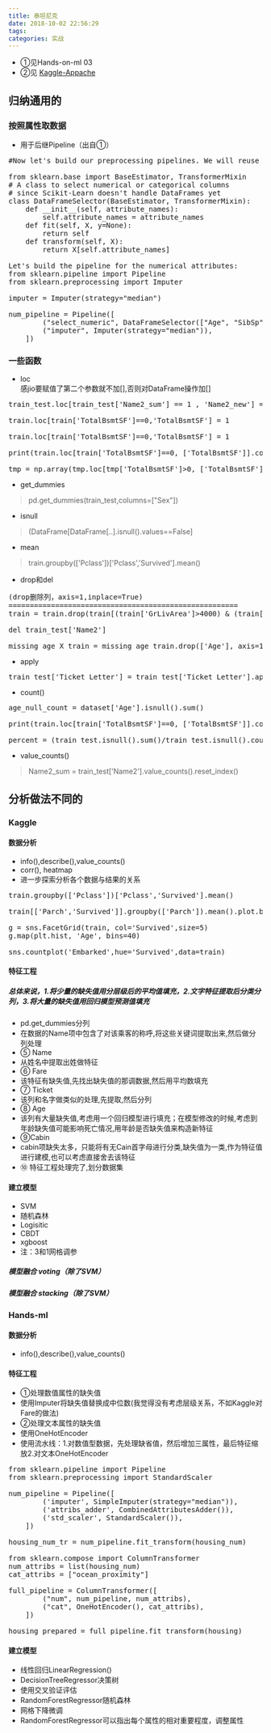 ```yaml
---
title: 泰坦尼克
date: 2018-10-02 22:56:29
tags:
categories: 实战
---
```

- ①见Hands-on-ml 03
- ②见 [Kaggle-Appache](https://github.com/apachecn/kaggle/tree/dev/competitions/getting-started/titanic)


## 归纳通用的
### 按照属性取数据
- 用于后继Pipeline（出自①）
<pre>
#Now let's build our preprocessing pipelines. We will reuse the DataframeSelector we built in the previous chapter to select specific attributes from the DataFrame:

from sklearn.base import BaseEstimator, TransformerMixin
# A class to select numerical or categorical columns 
# since Scikit-Learn doesn't handle DataFrames yet
class DataFrameSelector(BaseEstimator, TransformerMixin):
    def __init__(self, attribute_names):
        self.attribute_names = attribute_names
    def fit(self, X, y=None):
        return self
    def transform(self, X):
        return X[self.attribute_names]
   
Let's build the pipeline for the numerical attributes:       
from sklearn.pipeline import Pipeline
from sklearn.preprocessing import Imputer

imputer = Imputer(strategy="median")

num_pipeline = Pipeline([
        ("select_numeric", DataFrameSelector(["Age", "SibSp", "Parch", "Fare"])),
        ("imputer", Imputer(strategy="median")),
    ])
</pre>
### 一些函数
- loc  
感jio要赋值了第二个参数就不加[],否则对DataFrame操作加[]
<pre>
train_test.loc[train_test['Name2_sum'] == 1 , 'Name2_new'] = 'one'

train.loc[train['TotalBsmtSF']==0,'TotalBsmtSF'] = 1

train.loc[train['TotalBsmtSF']==0,'TotalBsmtSF'] = 1

print(train.loc[train['TotalBsmtSF']==0, ['TotalBsmtSF']].count())

tmp = np.array(tmp.loc[tmp['TotalBsmtSF']>0, ['TotalBsmtSF']])[:, 0]
</pre>
- get_dummies
>pd.get_dummies(train_test,columns=["Sex"])
- isnull
>(DataFrame[DataFrame[..].isnull().values==False]
- mean
>train.groupby(['Pclass'])['Pclass','Survived'].mean()
- drop和del
<pre>
(drop删除列，axis=1,inplace=True)
======================================================
train = train.drop(train[(train['GrLivArea']>4000) & (train['SalePrice']<300000)].index)

del train_test['Name2']

missing_age_X_train = missing_age_train.drop(['Age'], axis=1)
</pre>
- apply
<pre>
train_test['Ticket_Letter'] = train_test['Ticket_Letter'].apply(lambda x:np.nan if x.isnumeric() else x)
</pre>
- count()
<pre>
age_null_count = dataset['Age'].isnull().sum()

print(train.loc[train['TotalBsmtSF']==0, ['TotalBsmtSF']].count())

percent = (train_test.isnull().sum()/train_test.isnull().count()).sort_values(ascending=False)
</pre>
- value_counts()
>Name2_sum = train_test['Name2'].value_counts().reset_index()

## 分析做法不同的
### Kaggle
#### 数据分析
- info(),describe(),value_counts()
- corr(), heatmap
- 进一步探索分析各个数据与结果的关系
<pre>
train.groupby(['Pclass'])['Pclass','Survived'].mean()

train[['Parch','Survived']].groupby(['Parch']).mean().plot.bar()

g = sns.FacetGrid(train, col='Survived',size=5)
g.map(plt.hist, 'Age', bins=40)

sns.countplot('Embarked',hue='Survived',data=train)
</pre>
#### 特征工程
##### 总体来说，1.将少量的缺失值用分层级后的平均值填充，2.文字特征提取后分类分列，3.将大量的缺失值用回归模型预测值填充
- pd.get_dummies分列
- 在数据的Name项中包含了对该乘客的称呼,将这些关键词提取出来,然后做分列处理
- ⑤ Name
- 从姓名中提取出姓做特征
- ⑥ Fare
- 该特征有缺失值,先找出缺失值的那调数据,然后用平均数填充
- ⑦ Ticket
- 该列和名字做类似的处理,先提取,然后分列
- ⑧ Age
- 该列有大量缺失值,考虑用一个回归模型进行填充；在模型修改的时候,考虑到年龄缺失值可能影响死亡情况,用年龄是否缺失值来构造新特征
- ⑨Cabin
- cabin项缺失太多，只能将有无Cain首字母进行分类,缺失值为一类,作为特征值进行建模,也可以考虑直接舍去该特征
- ⑩ 特征工程处理完了,划分数据集

#### 建立模型
- SVM
- 随机森林
- Logisitic
- CBDT
- xgboost
- 注：3和1网格调参
##### 模型融合 voting（除了SVM）
##### 模型融合 stacking（除了SVM）

### Hands-ml

#### 数据分析
- info(),describe(),value_counts()

#### 特征工程
- ①处理数值属性的缺失值
- 使用Imputer将缺失值替换成中位数(我觉得没有考虑层级关系，不如Kaggle对Fare的做法)
- ②处理文本属性的缺失值
- 使用OneHotEncoder
- 使用流水线：1.对数值型数据，先处理缺省值，然后增加三属性，最后特征缩放2.对文本OneHotEncoder
<pre>
from sklearn.pipeline import Pipeline
from sklearn.preprocessing import StandardScaler

num_pipeline = Pipeline([
        ('imputer', SimpleImputer(strategy="median")),
        ('attribs_adder', CombinedAttributesAdder()),
        ('std_scaler', StandardScaler()),
    ])

housing_num_tr = num_pipeline.fit_transform(housing_num)

from sklearn.compose import ColumnTransformer
num_attribs = list(housing_num)
cat_attribs = ["ocean_proximity"]

full_pipeline = ColumnTransformer([
        ("num", num_pipeline, num_attribs),
        ("cat", OneHotEncoder(), cat_attribs),
    ])

housing_prepared = full_pipeline.fit_transform(housing)
</pre>
#### 建立模型
- 线性回归LinearRegression()
- DecisionTreeRegressor决策树
- 使用交叉验证评估
- RandomForestRegressor随机森林
- 网格下降微调
- RandomForestRegressor可以指出每个属性的相对重要程度，调整属性







